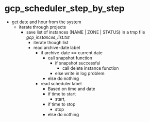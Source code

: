 # gcp_scheduler_step_by_step

- get date and hour from the system
  - iterate through projects
      - save list of instances (NAME | ZONE | STATUS) in a tmp file *gcp_instances_list.txt*
        - iterate though list
        - read archive-date label
          - if archive-date == current date
            - call snapshot function
              - if snapshot successful
                - call delete instance function
              - else write in log problem
            - else do nothing
          - read scheduler label
            - Based on time and date
            - if time to start
              - start,
            - if time to stop
              - stop
            - else do nothing
